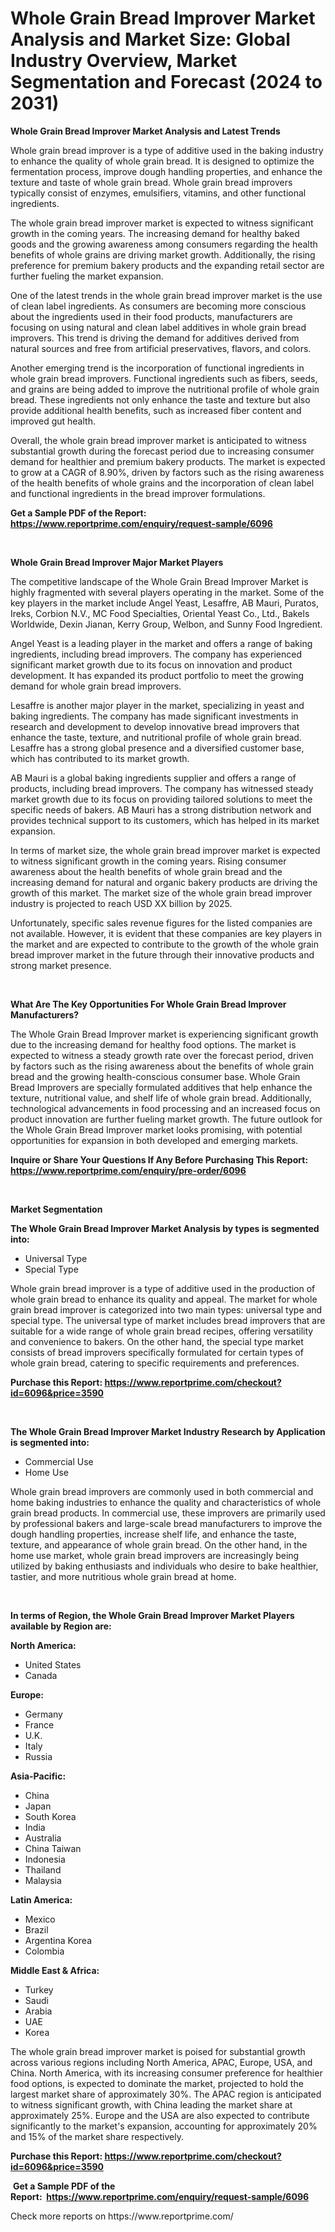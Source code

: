 <p><h1>Whole Grain Bread Improver Market Analysis and Market Size: Global Industry Overview, Market Segmentation and Forecast (2024 to 2031)</h1></p><p><strong>Whole Grain Bread Improver Market Analysis and Latest Trends</strong></p>
<p><p>Whole grain bread improver is a type of additive used in the baking industry to enhance the quality of whole grain bread. It is designed to optimize the fermentation process, improve dough handling properties, and enhance the texture and taste of whole grain bread. Whole grain bread improvers typically consist of enzymes, emulsifiers, vitamins, and other functional ingredients.</p><p>The whole grain bread improver market is expected to witness significant growth in the coming years. The increasing demand for healthy baked goods and the growing awareness among consumers regarding the health benefits of whole grains are driving market growth. Additionally, the rising preference for premium bakery products and the expanding retail sector are further fueling the market expansion.</p><p>One of the latest trends in the whole grain bread improver market is the use of clean label ingredients. As consumers are becoming more conscious about the ingredients used in their food products, manufacturers are focusing on using natural and clean label additives in whole grain bread improvers. This trend is driving the demand for additives derived from natural sources and free from artificial preservatives, flavors, and colors.</p><p>Another emerging trend is the incorporation of functional ingredients in whole grain bread improvers. Functional ingredients such as fibers, seeds, and grains are being added to improve the nutritional profile of whole grain bread. These ingredients not only enhance the taste and texture but also provide additional health benefits, such as increased fiber content and improved gut health.</p><p>Overall, the whole grain bread improver market is anticipated to witness substantial growth during the forecast period due to increasing consumer demand for healthier and premium bakery products. The market is expected to grow at a CAGR of 8.90%, driven by factors such as the rising awareness of the health benefits of whole grains and the incorporation of clean label and functional ingredients in the bread improver formulations.</p></p>
<p><strong>Get a Sample PDF of the Report:&nbsp; <a href="https://www.reportprime.com/enquiry/request-sample/6096">https://www.reportprime.com/enquiry/request-sample/6096</a></strong></p>
<p>&nbsp;</p>
<p><strong>Whole Grain Bread Improver Major Market Players</strong></p>
<p><p>The competitive landscape of the Whole Grain Bread Improver Market is highly fragmented with several players operating in the market. Some of the key players in the market include Angel Yeast, Lesaffre, AB Mauri, Puratos, Ireks, Corbion N.V., MC Food Specialties, Oriental Yeast Co., Ltd., Bakels Worldwide, Dexin Jianan, Kerry Group, Welbon, and Sunny Food Ingredient.</p><p>Angel Yeast is a leading player in the market and offers a range of baking ingredients, including bread improvers. The company has experienced significant market growth due to its focus on innovation and product development. It has expanded its product portfolio to meet the growing demand for whole grain bread improvers.</p><p>Lesaffre is another major player in the market, specializing in yeast and baking ingredients. The company has made significant investments in research and development to develop innovative bread improvers that enhance the taste, texture, and nutritional profile of whole grain bread. Lesaffre has a strong global presence and a diversified customer base, which has contributed to its market growth.</p><p>AB Mauri is a global baking ingredients supplier and offers a range of products, including bread improvers. The company has witnessed steady market growth due to its focus on providing tailored solutions to meet the specific needs of bakers. AB Mauri has a strong distribution network and provides technical support to its customers, which has helped in its market expansion.</p><p>In terms of market size, the whole grain bread improver market is expected to witness significant growth in the coming years. Rising consumer awareness about the health benefits of whole grain bread and the increasing demand for natural and organic bakery products are driving the growth of this market. The market size of the whole grain bread improver industry is projected to reach USD XX billion by 2025.</p><p>Unfortunately, specific sales revenue figures for the listed companies are not available. However, it is evident that these companies are key players in the market and are expected to contribute to the growth of the whole grain bread improver market in the future through their innovative products and strong market presence.</p></p>
<p>&nbsp;</p>
<p><strong>What Are The Key Opportunities For Whole Grain Bread Improver Manufacturers?</strong></p>
<p><p>The Whole Grain Bread Improver market is experiencing significant growth due to the increasing demand for healthy food options. The market is expected to witness a steady growth rate over the forecast period, driven by factors such as the rising awareness about the benefits of whole grain bread and the growing health-conscious consumer base. Whole Grain Bread Improvers are specially formulated additives that help enhance the texture, nutritional value, and shelf life of whole grain bread. Additionally, technological advancements in food processing and an increased focus on product innovation are further fueling market growth. The future outlook for the Whole Grain Bread Improver market looks promising, with potential opportunities for expansion in both developed and emerging markets.</p></p>
<p><strong>Inquire or Share Your Questions If Any Before Purchasing This Report: <a href="https://www.reportprime.com/enquiry/pre-order/6096">https://www.reportprime.com/enquiry/pre-order/6096</a></strong></p>
<p>&nbsp;</p>
<p><strong>Market Segmentation</strong></p>
<p><strong>The Whole Grain Bread Improver Market Analysis by types is segmented into:</strong></p>
<p><ul><li>Universal Type</li><li>Special Type</li></ul></p>
<p><p>Whole grain bread improver is a type of additive used in the production of whole grain bread to enhance its quality and appeal. The market for whole grain bread improver is categorized into two main types: universal type and special type. The universal type of market includes bread improvers that are suitable for a wide range of whole grain bread recipes, offering versatility and convenience to bakers. On the other hand, the special type market consists of bread improvers specifically formulated for certain types of whole grain bread, catering to specific requirements and preferences.</p></p>
<p><strong>Purchase this Report:&nbsp;<a href="https://www.reportprime.com/checkout?id=6096&price=3590">https://www.reportprime.com/checkout?id=6096&price=3590</a></strong></p>
<p>&nbsp;</p>
<p><strong>The Whole Grain Bread Improver Market Industry Research by Application is segmented into:</strong></p>
<p><ul><li>Commercial Use</li><li>Home Use</li></ul></p>
<p><p>Whole grain bread improvers are commonly used in both commercial and home baking industries to enhance the quality and characteristics of whole grain bread products. In commercial use, these improvers are primarily used by professional bakers and large-scale bread manufacturers to improve the dough handling properties, increase shelf life, and enhance the taste, texture, and appearance of whole grain bread. On the other hand, in the home use market, whole grain bread improvers are increasingly being utilized by baking enthusiasts and individuals who desire to bake healthier, tastier, and more nutritious whole grain bread at home.</p></p>
<p>&nbsp;</p>
<p><strong>In terms of Region, the Whole Grain Bread Improver Market Players available by Region are:</strong></p>
<p>
    <p> <strong> North America: </strong>
        <ul>
            <li>United States</li>
            <li>Canada</li>
        </ul>
        </p> 
    <p> <strong> Europe: </strong>
        <ul>
            <li>Germany</li>
            <li>France</li>
            <li>U.K.</li>
            <li>Italy</li>
            <li>Russia</li>
        </ul>
        </p> 
    <p> <strong> Asia-Pacific: </strong>
        <ul>
            <li>China</li>
            <li>Japan</li>
            <li>South Korea</li>
            <li>India</li>
            <li>Australia</li>
            <li>China Taiwan</li>
            <li>Indonesia</li>
            <li>Thailand</li>
            <li>Malaysia</li>
        </ul>
        </p> 
    <p> <strong> Latin America: </strong>
        <ul>
            <li>Mexico</li>
            <li>Brazil</li>
            <li>Argentina Korea</li>
            <li>Colombia</li>
        </ul>
        </p> 
    <p> <strong> Middle East & Africa: </strong>
        <ul>
            <li>Turkey</li>
            <li>Saudi</li>
            <li>Arabia</li>
            <li>UAE</li>
            <li>Korea</li>
        </ul>
    </p>
    </p>
<p><p>The whole grain bread improver market is poised for substantial growth across various regions including North America, APAC, Europe, USA, and China. North America, with its increasing consumer preference for healthier food options, is expected to dominate the market, projected to hold the largest market share of approximately 30%. The APAC region is anticipated to witness significant growth, with China leading the market share at approximately 25%. Europe and the USA are also expected to contribute significantly to the market's expansion, accounting for approximately 20% and 15% of the market share respectively.</p></p>
<p><strong>Purchase this Report: <a href="https://www.reportprime.com/checkout?id=6096&price=3590">https://www.reportprime.com/checkout?id=6096&price=3590</a></strong></p>
<p>&nbsp;<strong>Get a Sample PDF of the Report:&nbsp;&nbsp;<a href="https://www.reportprime.com/enquiry/request-sample/6096">https://www.reportprime.com/enquiry/request-sample/6096</a></strong></p>
<p><strong></strong></p>
<p>Check more reports on https://www.reportprime.com/</p>